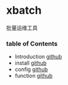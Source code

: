 # xbatch
批量运维工具

### table of Contents

+ Introduction [github](docs/introduction.md)
+ install [github](docs/xbatch-install.md)
+ config [github](docs/xbatch-config.md)
+ function [github](docs/xbatch-function.md)
